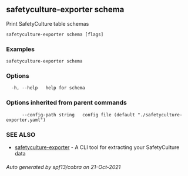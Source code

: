 ## safetyculture-exporter schema

Print SafetyCulture table schemas

```
safetyculture-exporter schema [flags]
```

### Examples

```
safetyculture-exporter schema
```

### Options

```
  -h, --help   help for schema
```

### Options inherited from parent commands

```
      --config-path string   config file (default "./safetyculture-exporter.yaml")
```

### SEE ALSO

* [safetyculture-exporter](safetyculture-exporter.md)	 - A CLI tool for extracting your SafetyCulture data

###### Auto generated by spf13/cobra on 21-Oct-2021
